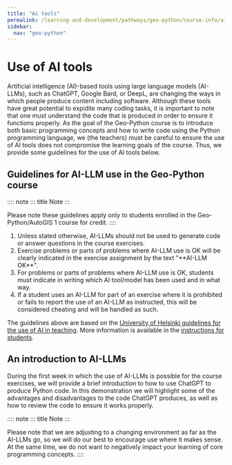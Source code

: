 ```yaml
---
title: "Ai tools"
permalink: /learning-and-development/pathways/geo-python/course-info/ai-tools/
sidebar:
  nav: "geo-python"
---
```



# Use of AI tools

Artificial intelligence (AI)-based tools using large language models
(AI-LLMs), such as ChatGPT, Google Bard, or DeepL, are changing the ways
in which people produce content including software. Although these tools
have great potential to expidite many coding tasks, it is important to
note that one must understand the code that is produced in order to
ensure it functions properly. As the goal of the Geo-Python course is to
introduce both basic programming concepts and how to write code using
the Python programming language, we (the teachers) must be careful to
ensure the use of AI tools does not compromise the learning goals of the
course. Thus, we provide some guidelines for the use of AI tools below.

## Guidelines for AI-LLM use in the Geo-Python course

:::: note
::: title
Note
:::

Please note these guidelines apply only to students enrolled in the
Geo-Python/AutoGIS 1 course for credit.
::::

1.  Unless stated otherwise, AI-LLMs should not be used to generate code
    or answer questions in the course exercises.
2.  Exercise problems or parts of problems where AI-LLM use is OK will
    be clearly indicated in the exercise assignment by the text
    \"\*\*AI-LLM OK\*\*\".
3.  For problems or parts of problems where AI-LLM use is OK, students
    must indicate in writing which AI tool/model has been used and in
    what way.
4.  If a student uses an AI-LLM for part of an exercise where it is
    prohibited or fails to report the use of an AI-LLM as instructed,
    this will be considered cheating and will be handled as such.

The guidelines above are based on the [University of Helsinki guidelines
for the use of AI in
teaching](https://teaching.helsinki.fi/system/files/inline-files/AI_in_teaching_guidelines_University%20of%20Helsinki_0.pdf).
More information is available in the [instructions for
students](https://studies.helsinki.fi/instructions/article/using-ai-support-learning).

## An introduction to AI-LLMs

During the first week in which the use of AI-LLMs is possible for the
course exercises, we will provide a brief introduction to how to use
ChatGPT to produce Python code. In this demonstration we will highlight
some of the advantages and disadvantages to the code ChatGPT produces,
as well as how to review the code to ensure it works properly.

:::: note
::: title
Note
:::

Please note that we are adjusting to a changing environment as far as
the AI-LLMs go, so we will do our best to encourage use where it makes
sense. At the same time, we do not want to negatively impact your
learning of core programming concepts.
::::
